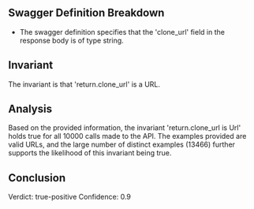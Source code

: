 ## Swagger Definition Breakdown
- The swagger definition specifies that the 'clone_url' field in the response body is of type string.

## Invariant
The invariant is that 'return.clone_url' is a URL.

## Analysis
Based on the provided information, the invariant 'return.clone_url is Url' holds true for all 10000 calls made to the API. The examples provided are valid URLs, and the large number of distinct examples (13466) further supports the likelihood of this invariant being true.

## Conclusion
Verdict: true-positive
Confidence: 0.9
